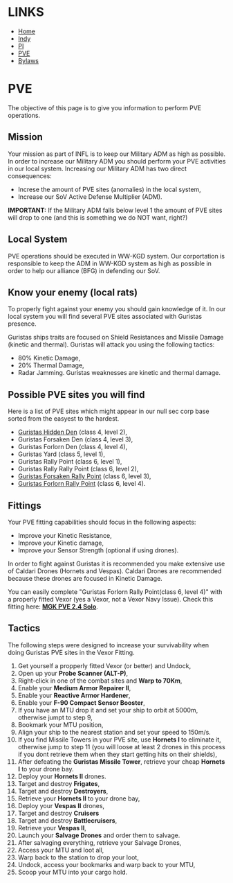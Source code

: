 # LINKS
* [Home](README.md)
* [Indy](Indy.md)
* [PI](PI.md)
* [PVE](PVE.md)
* [Bylaws](Bylaws.md)

# PVE
The objective of this page is to give you information to perform PVE operations.

## Mission
Your mission as part of INFL is to keep our Military ADM as high as possible.
In order to increase our Military ADM you should perform your PVE activities in our local system.
Increasing our Military ADM has two direct consequences:
 - Increse the amount of PVE sites (anomalies) in the local system,
 - Increase our SoV Active Defense Multiplier (ADM).
 
**IMPORTANT:** If the Military ADM falls below level 1 the amount of PVE sites will drop to one (and this is something we do NOT want, right?)

## Local System
PVE operations should be executed in WW-KGD system.
Our corportation is responsible to keep the ADM in WW-KGD system as high as possible in order to help our alliance (BFG) in defending our SoV.

## Know your enemy (local rats)
To properly fight against your enemy you should gain knowledge of it. 
In our local system you will find several PVE sites associated with Guristas presence.

Guristas ships traits are focused on Shield Resistances and Missile Damage (kinetic and thermal).
Guristas will attack you using the following tactics:
 - 80% Kinetic Damage,
 - 20% Thermal Damage,
 - Radar Jamming.
Guristas weaknesses are kinetic and thermal damage.

## Possible PVE sites you will find
Here is a list of PVE sites which might appear in our null sec corp base sorted from the easyest to the hardest.
 - [Guristas Hidden Den](PVE/GuristasHiddenDen.md) (class 4, level 2),
 - Guristas Forsaken Den (class 4, level 3),
 - Guristas Forlorn Den (class 4, level 4),
 - Guristas Yard (class 5, level 1),
 - Guristas Rally Point (class 6, level 1),
 - Guristas Rally Rally Point (class 6, level 2),
 - [Guristas Forsaken Rally Point](PVE/GuristasForsakenRallyPoint.md) (class 6, level 3),
 - [Guristas Forlorn Rally Point](PVE/GuristasForlonRallyPoint.md) (class 6, level 4).
 
## Fittings
Your PVE fitting capabilities should focus in the following aspects:
 - Improve your Kinetic Resistance,
 - Improve your Kinetic damage,
 - Improve your Sensor Strength (optional if using drones).
  
 In order to fight against Guristas it is recommended you make extensive use of Caldari Drones (Hornets and Vespas).
 Caldari Drones are recommended because these drones are focused in Kinetic Damage.
 
 You can easily complete "Guristas Forlorn Rally Point(class 6, level 4)" with a properly fitted Vexor (yes a Vexor, not a Vexor Navy Issue).
 Check this fitting here: **[MGK PVE 2.4 Solo](https://fleet-up.com/Doctrine/Item/40479)**.
 
 ## Tactics
 The following steps were designed to increase your survivability when doing Guristas PVE sites in the Vexor Fitting.
 
 1. Get yourself a propperly fitted Vexor (or better) and Undock,
 2. Open up your **Probe Scanner (ALT-P)**,
 3. Right-click in one of the combat sites and **Warp to 70Km**,
 4. Enable your **Medium Armor Repairer II**,
 5. Enable your **Reactive Armor Hardener**,
 6. Enable your **F-90 Compact Sensor Booster**,
 7. If you have an MTU drop it and set your ship to orbit at 5000m, otherwise jumpt to step 9,
 8. Bookmark your MTU position,
 9. Align your ship to the nearest station and set your speed to 150m/s.
 10. If you find Missile Towers in your PVE site, use **Hornets I** to eliminate it, otherwise jump to step 11 (you will loose at least 2 drones in this process if you dont retrieve them when they start getting hits on their shields),
 11. After defeating the **Guristas Missile Tower**, retrieve your cheap **Hornets I** to your drone bay.
 12. Deploy your **Hornets II** drones.
 13. Target and destroy **Frigates**,
 14. Target and destroy **Destroyers**,
 15. Retrieve your **Hornets II** to your drone bay,
 16. Deploy your **Vespas II** drones,
 17. Target and destroy **Cruisers**
 18. Target and destroy **Battlecruisers**,
 19. Retrieve your **Vespas II**,
 20. Launch your **Salvage Drones** and order them to salvage.
 21. After salvaging everything, retrieve your Salvage Drones,
 22. Access your MTU and loot all,
 23. Warp back to the station to drop your loot,
 24. Undock, access your bookmarks and warp back to your MTU,
 25. Scoop your MTU into your cargo hold.
